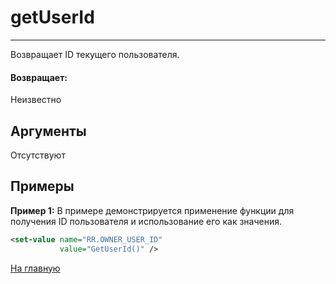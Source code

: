 # getUserId

---

Возвращает ID текущего пользователя.

#### Возвращает:

Неизвестно

## Аргументы

Отсутствуют

## Примеры

**Пример 1:** В примере демонстрируется применение функции для получения ID пользователя и использование его как значения.
```xml
<set-value name="RR.OWNER_USER_ID"
           value="GetUserId()" />
```



[На главную](./)